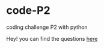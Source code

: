 # code-P2
coding challenge P2 with python

Hey! you can find the questions <a href="https://github.com/YopaNelly/code-P2/blob/nelly/image.png">here</a>
